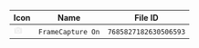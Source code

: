 | Icon | Name | File ID |
| ---  | ---  | ---     |
| ![](FrameCapture%20On.png) | `FrameCapture On` | `7685827182630506593` |
